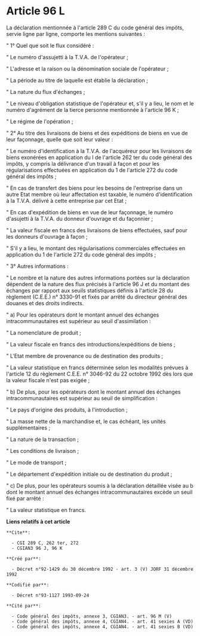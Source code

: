 # Article 96 L

La déclaration mentionnée à l'article 289 C du code général des impôts, servie ligne par ligne, comporte les mentions
suivantes :

" 1° Quel que soit le flux considéré :

" Le numéro d'assujetti à la T.V.A. de l'opérateur ;

" L'adresse et la raison ou la dénomination sociale de l'opérateur ;

" La période au titre de laquelle est établie la déclaration ;

" La nature du flux d'échanges ;

" Le niveau d'obligation statistique de l'opérateur et, s'il y a lieu, le nom et le numéro d'agrément de la tierce personne
mentionnée à l'article 96 K ;

" Le régime de l'opération ;

" 2° Au titre des livraisons de biens et des expéditions de biens en vue de leur façonnage, quelle que soit leur valeur :

" Le numéro d'identification à la T.V.A. de l'acquéreur pour les livraisons de biens exonérées en application du I de
l'article 262 ter du code général des impôts, y compris la délivrance d'un travail à façon et pour les régularisations
effectuées en application du 1 de l'article 272 du code général des impôts ;

" En cas de transfert des biens pour les besoins de l'entreprise dans un autre Etat membre où leur affectation est taxable,
le numéro d'identification à la T.V.A. délivré à cette entreprise par cet Etat ;

" En cas d'expédition de biens en vue de leur façonnage, le numéro d'asujetti à la T.V.A. du donneur d'ouvrage et du
façonnier ;

" La valeur fiscale en francs des livraisons de biens effectuées, sauf pour les donneurs d'ouvrage à façon ;

" S'il y a lieu, le montant des régularisations commerciales effectuées en application du 1 de l'article 272 du code général
des impôts ;

" 3° Autres informations :

" Le nombre et la nature des autres informations portées sur la déclaration dépendent de la nature des flux précisés à
l'article 96 J et du montant des échanges par rapport aux seuils statistiques définis à l'article 28 du règlement (C.E.E.) n°
3330-91 et fixés par arrêté du directeur général des douanes et des droits indirects.

" a) Pour les opérateurs dont le montant annuel des échanges intracommunautaires est supérieur au seuil d'assimilation :

" La nomenclature de produit ;

" La valeur fiscale en francs des introductions/expéditions de biens ;

" L'Etat membre de provenance ou de destination des produits ;

" La valeur statistique en francs déterminée selon les modalités prévues à l'article 12 du règlement C.E.E. n° 3046-92 du 22
octobre 1992 dès lors que la valeur fiscale n'est pas exigée ;

" b) De plus, pour les opérateurs dont le montant annuel des échanges intracommunautaires est supérieur au seuil de
simplification :

" Le pays d'origine des produits, à l'introduction ;

" La masse nette de la marchandise et, le cas échéant, les unités supplémentaires ;

" La nature de la transaction ;

" Les conditions de livraison ;

" Le mode de transport ;

" Le département d'expédition initiale ou de destination du produit ;

" c) De plus, pour les opérateurs soumis à la déclaration détaillée visée au b dont le montant annuel des échanges
intracommunautaires excède un seuil fixé par arrêté :

" La valeur statistique en francs.

**Liens relatifs à cet article**

	**Cite**:

	  - CGI 289 C, 262 ter, 272
	  - CGIAN3 96 J, 96 K

	**Créé par**:

	  - Décret n°92-1429 du 30 décembre 1992 - art. 3 (V) JORF 31 décembre 1992

	**Codifié par**:

	  - Décret n°93-1127 1993-09-24

	**Cité par**:

	  - Code général des impôts, annexe 3, CGIAN3. - art. 96 M (V)
	  - Code général des impôts, annexe 4, CGIAN4. - art. 41 sexies A (VD)
	  - Code général des impôts, annexe 4, CGIAN4. - art. 41 sexies B (VD)
